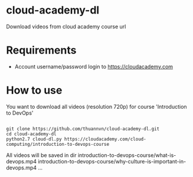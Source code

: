 # cloud-academy-dl
Download videos from cloud academy course url

# Requirements
- Account username/password login to https://cloudacademy.com

# How to use
You want to download all videos (resolution 720p) for course 'Introduction to DevOps'

<code>
git clone https://github.com/thuannvn/cloud-academy-dl.git</code>
<code>
cd cloud-academy-dl</code>

<code>
python2.7 cloud-dl.py https://cloudacademy.com/cloud-computing/introduction-to-devops-course</code>

All videos will be saved in dir 
introduction-to-devops-course/what-is-devops.mp4
introduction-to-devops-course/why-culture-is-important-in-devops.mp4
...
